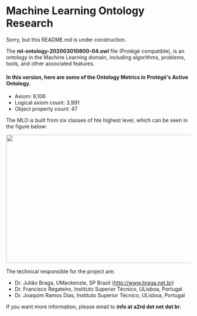 # Machine Learning Ontology Research

Sorry, but this README.md is under construction. 

The **ml-ontology-202003010800-04.owl** file (Protégé compatible), is an ontology in the Machine Learning domain, including algorithms, problems, tools, and other associated features.

#### In this version, here are some of the Ontology Metrics in Protégé's Active Ontology.
- Axiom: 9,106
- Logical axiom count: 3,991
- Object property count: 47

The MLO is built from six classes of hte highest level, which can be seen in the figure below:

<img src="http://a2rd.net.br/img/mlontologyTopClasses.jpg" width="600px" height="349px">

The technical responsible for the project are:

- Dr. Julião Braga, UMackenzie, SP Brazil (http://www.braga.net.br)
- Dr. Francisco Regateiro, Instituto Superior Técnico, ULisboa, Portugal
- Dr. Joaquim Ramos Dias, Instituto Superior Técnico, ULisboa, Portugal

If you want more information, please email to **info at a2rd dot net dot br**.


